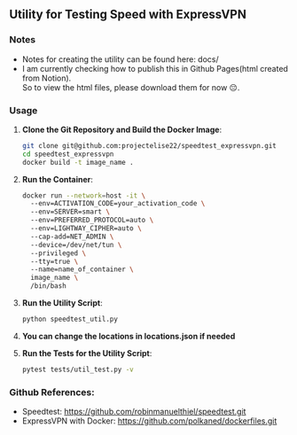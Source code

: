 ## Utility for Testing Speed with ExpressVPN

### Notes
- Notes for creating the utility can be found here: docs/
- I am currently checking how to publish this in Github Pages(html created from Notion). \
So to view the html files, please download them for now 😔.

### Usage

1. **Clone the Git Repository and Build the Docker Image**:
   ```sh
   git clone git@github.com:projectelise22/speedtest_expressvpn.git
   cd speedtest_expressvpn
   docker build -t image_name .
   ```

2. **Run the Container**:
   ```sh
   docker run --network=host -it \                      
     --env=ACTIVATION_CODE=your_activation_code \ 
     --env=SERVER=smart \ 
     --env=PREFERRED_PROTOCOL=auto \ 
     --env=LIGHTWAY_CIPHER=auto \ 
     --cap-add=NET_ADMIN \ 
     --device=/dev/net/tun \ 
     --privileged \ 
     --tty=true \ 
     --name=name_of_container \ 
     image_name \
     /bin/bash
   ```

3. **Run the Utility Script**:
   ```sh
   python speedtest_util.py
   ```
4. **You can change the locations in locations.json if needed**  

5. **Run the Tests for the Utility Script**:
   ```sh
   pytest tests/util_test.py -v

### Github References:
- Speedtest: https://github.com/robinmanuelthiel/speedtest.git
- ExpressVPN with Docker: https://github.com/polkaned/dockerfiles.git
   
